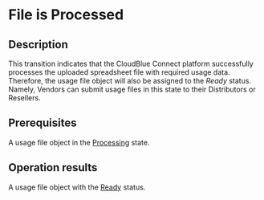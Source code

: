 # File is Processed
## Description
This transition indicates that the CloudBlue Connect platform successfully processes the uploaded spreadsheet file with required usage data. Therefore, the usage file object will also be assigned to the *Ready* status. Namely, Vendors can submit usage files in this state to their Distributors or Resellers.
## Prerequisites
A usage file object in the [Processing](s-c-processing.html) state.
## Operation results
A usage file object with the [Ready](s-e-ready.html) status.
